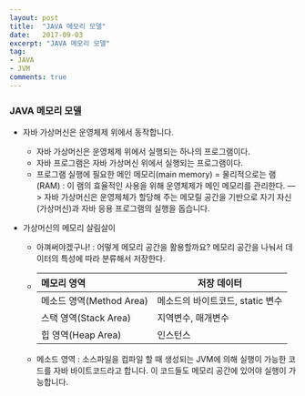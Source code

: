 ```yaml
---
layout: post
title:  "JAVA 메모리 모델"
date:   2017-09-03
excerpt: "JAVA 메모리 모델"
tag:
- JAVA
- JVM
comments: true
---
```


### JAVA 메모리 모델

- 자바 가상머신은 운영체제 위에서 동작합니다.

  - 자바 가상머신은 운영체제 위에서 실행되는 하나의 프로그램이다.
  - 자바 프로그램은 자바 가상머신 위에서 실행되는 프로그램이다.
  - 프로그램 실행에 필요한 메인 메모리(main memory) = 물리적으로는 램(RAM)
    : 이 램의 효율적인 사용을 위해 운영체제가 메인 메모리를 관리한다.
    —> 자바 가상머신은 운영제체가 할당해 주는 메모릴 공간을 기반으로 자기 자신(가상머신)과 자바 응용 프로그램의 실행을 돕습니다. 

- 가상머신의 메모리 살림살이

  - 아껴써야겠구나!
    : 어떻게 메모리 공간을 활용할까요? 메모리 공간을 나눠서 데이터의 특성에 따라 분류해서 저장한다.

  - | 메모리 영역              | 저장 데이터                |
    | :------------------ | --------------------- |
    | 메소드 영역(Method Area) | 메소드의 바이트코드, static 변수 |
    | 스택 영역(Stack Area)   | 지역변수, 매개변수            |
    | 힙 영역(Heap Area)     | 인스턴스                  |

  - 메소드 영역
    : 소스파일을 컴파일 할 때 생성되는 JVM에 의해 실행이 가능한 코드를 자바 바이트코드라고 합니다. 이 코드들도 메모리 공간에 있어야 실행이 가능합니다. 